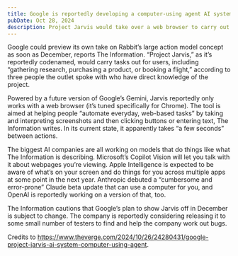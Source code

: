 ```yaml
---
title: Google is reportedly developing a computer-using agent AI system
pubDate: Oct 28, 2024
description: Project Jarvis would take over a web browser to carry out tasks on users behalf.
---
```


Google could preview its own take on Rabbit’s large action model concept as soon as December, reports The Information. “Project Jarvis,” as it’s reportedly codenamed, would carry tasks out for users, including “gathering research, purchasing a product, or booking a flight,” according to three people the outlet spoke with who have direct knowledge of the project.

Powered by a future version of Google’s Gemini, Jarvis reportedly only works with a web browser (it’s tuned specifically for Chrome). The tool is aimed at helping people “automate everyday, web-based tasks” by taking and interpreting screenshots and then clicking buttons or entering text, The Information writes. In its current state, it apparently takes “a few seconds” between actions.

The biggest AI companies are all working on models that do things like what The Information is describing. Microsoft’s Copilot Vision will let you talk with it about webpages you’re viewing. Apple Intelligence is expected to be aware of what’s on your screen and do things for you across multiple apps at some point in the next year. Anthropic debuted a “cumbersome and error-prone” Claude beta update that can use a computer for you, and OpenAI is reportedly working on a version of that, too.

The Information cautions that Google’s plan to show Jarvis off in December is subject to change. The company is reportedly considering releasing it to some small number of testers to find and help the company work out bugs.

Credits to https://www.theverge.com/2024/10/26/24280431/google-project-jarvis-ai-system-computer-using-agent.
